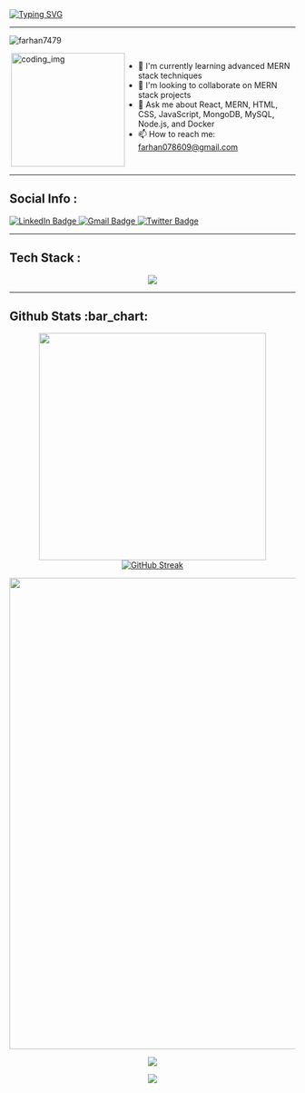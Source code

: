<div>           
  <a href="https://git.io/typing-svg"><img src="https://readme-typing-svg.demolab.com?font=Fira+Code&weight=6000&size=28&duration=5304&pause=1000&color=36BCF7FF&background=FFD22800&center=true&vCenter=true&width=850&lines=Hello,+I'm+Farhan+Shahid,+Welcome+to+My+Profile!+;I+am+a+MERN+Stack+Developer+;Always+learning+new+things" alt="Typing SVG" /></a>
<br />
 
---
<p align="left"> <img src="https://komarev.com/ghpvc/?username=farhan7479&label=Profile%20views&color=0e75b6&style=flat" alt="farhan7479" /> </p>
<div style="display:flex">
  <img align="right" alt="coding_img" width="200" src="https://media.giphy.com/media/du3J3cXyzhj75IOgvA/giphy.gif">

- 🌱 I'm currently learning advanced MERN stack techniques
- 👯 I'm looking to collaborate on MERN stack projects
- 💬 Ask me about React, MERN, HTML, CSS, JavaScript, MongoDB, MySQL, Node.js, and Docker
- 📫 How to reach me: [farhan078609@gmail.com](mailto:farhan078609@gmail.com)
</div>

---
<h2>Social Info :</h2>
<div id="badges">
    <a href="https://www.linkedin.com/in/farhan-shahid-709baa248/">
    <img src="https://img.shields.io/badge/LinkedIn-blue?style=for-the-badge&logo=linkedin&logoColor=white" alt="LinkedIn Badge"/>
    </a>
    <a href="mailto:farhan078609@gmail.com">
    <img src="https://img.shields.io/badge/Gmail-D14836?style=for-the-badge&logo=gmail&logoColor=white" alt="Gmail Badge"/>
    </a>
    <a href="https://twitter.com/your-twitter-username">
    <img src="https://img.shields.io/badge/Twitter-1DA1F2?style=for-the-badge&logo=twitter&logoColor=white" alt="Twitter Badge"/>
    </a>
</div>

---
<h2>Tech Stack :</h2>
<p align="center"> 
  <img src="https://skillicons.dev/icons?i=react,nodejs,express,js,html,css,mongodb,mysql,docker,git&perline=5">
</p>

---
<h2>Github Stats :bar_chart:</h2>
<p align="center">
  <img width="400" src="https://github-readme-stats.vercel.app/api?username=farhan7479&count_private=true&show_icons=true&theme=react" /> 
  <a href="https://git.io/streak-stats"><img src="https://streak-stats.demolab.com?user=farhan7479&theme=react&card_width=425&card_height=194" alt="GitHub Streak" /></a>
</p>

<p align="center">
  <img width="830" src="https://github-readme-activity-graph.vercel.app/graph?username=farhan7479&bg_color=21232a&color=a8eeff&line=61dafb&point=f0fcff&area=true&hide_border=false" />
</p>

<p align="center">
  <img src="https://github-readme-stats.vercel.app/api/top-langs/?username=farhan7479&layout=compact&theme=radical" />
</p>

<p align="center">
  <img src="https://capsule-render.vercel.app/api?type=waving&color=gradient&height=65&section=footer"/>
</p>
